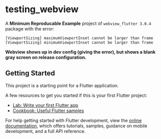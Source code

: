 # testing_webview

A **Minimum Reproducable Example** project of `webview_flutter 3.0.4` package with the error:

```
[ViewportSizing] maximumViewportInset cannot be larger than frame
[ViewportSizing] minimumViewportInset cannot be larger than frame
```

**Webview shows up in dev config (giving the error), but shows a blank gray screen on release configuration.**

## Getting Started

This project is a starting point for a Flutter application.

A few resources to get you started if this is your first Flutter project:

- [Lab: Write your first Flutter app](https://docs.flutter.dev/get-started/codelab)
- [Cookbook: Useful Flutter samples](https://docs.flutter.dev/cookbook)

For help getting started with Flutter development, view the
[online documentation](https://docs.flutter.dev/), which offers tutorials,
samples, guidance on mobile development, and a full API reference.

